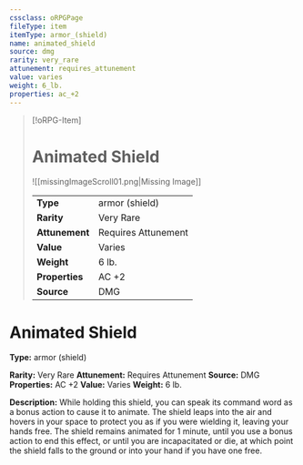 ```yaml
---
cssclass: oRPGPage
fileType: item
itemType: armor_(shield)
name: animated_shield
source: dmg
rarity: very_rare
attunement: requires_attunement
value: varies
weight: 6_lb.
properties: ac_+2
---
```

> [!oRPG-Item]
> # Animated Shield
> ![[missingImageScroll01.png|Missing Image]]
>
> |  |   |
> |:--|---|
> |**Type** | armor (shield) |
> |**Rarity** | Very Rare |
> | **Attunement** | Requires Attunement |
> | **Value** | Varies |
>  | **Weight**| 6 lb. |
>  |**Properties** | AC +2 |
> | **Source** | DMG |

#  Animated Shield
**Type:** armor (shield)

**Rarity:** Very Rare
**Attunement:** Requires Attunement
**Source:** DMG
**Properties:** AC +2
**Value:** Varies
**Weight:** 6 lb.

**Description:** While holding this shield, you can speak its command word as a bonus action to cause it to animate. The shield leaps into the air and hovers in your space to protect you as if you were wielding it, leaving your hands free. The shield remains animated for 1 minute, until you use a bonus action to end this effect, or until you are incapacitated or die, at which point the shield falls to the ground or into your hand if you have one free.


